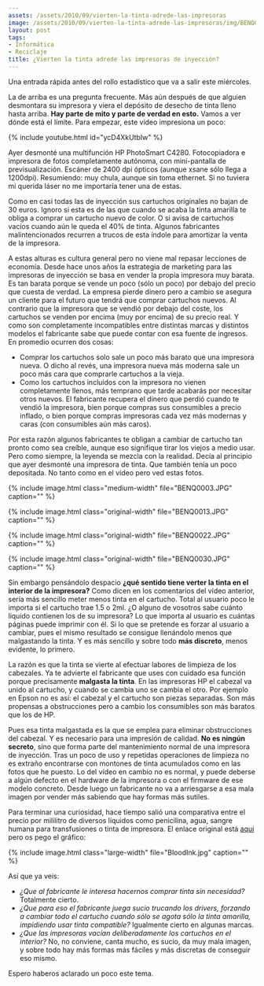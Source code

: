 ```yaml
---
assets: /assets/2010/09/vierten-la-tinta-adrede-las-impresoras
image: /assets/2010/09/vierten-la-tinta-adrede-las-impresoras/img/BENQ0003.JPG
layout: post
tags:
- Informática
- Reciclaje
title: ¿Vierten la tinta adrede las impresoras de inyección?
---
```


Una entrada rápida antes del rollo estadístico que va a salir este miércoles.

La de arriba es una pregunta frecuente. Más aún después de que alguien desmontara su impresora y viera el depósito de desecho de tinta lleno hasta arriba. **Hay parte de mito y parte de verdad en esto.** Vamos a ver dónde está el límite. Para empezar, este vídeo impresiona un poco:

{% include youtube.html id="ycD4XkUtbIw" %}

Ayer desmonté una multifunción HP PhotoSmart C4280. Fotocopiadora e impresora de fotos completamente autónoma, con mini-pantalla de previsualización. Escáner de 2400 dpi ópticos (aunque xsane sólo llega a 1200dpi). Resumiendo: muy chula, aunque sin toma ethernet. Si no tuviera mi querida láser no me importaría tener una de estas.

Como en casi todas las de inyección sus cartuchos originales no bajan de 30 euros. Ignoro si esta es de las que cuando se acaba la tinta amarilla te obliga a comprar un cartucho nuevo de color. O si avisa de cartuchos vacíos cuando aún le queda el 40% de tinta. Algunos fabricantes malintencionados recurren a trucos de esta índole para amortizar la venta de la impresora.

A estas alturas es cultura general pero no viene mal repasar lecciones de economía. Desde hace unos años la estrategia de marketing para las impresoras de inyección se basa en vender la propia impresora muy barata. Es tan barata porque se vende un poco (sólo un poco) por debajo del precio que cuesta de verdad. La empresa pierde dinero pero a cambio se asegura un cliente para el futuro que tendrá que comprar cartuchos nuevos. Al contrario que la impresora que se vendió por debajo del coste, los cartuchos se venden por encima (muy por encima) de su precio real. Y como son completamente incompatibles entre distintas marcas y distintos modelos el fabricante sabe que puede contar con esa fuente de ingresos. En promedio ocurren dos cosas:

- Comprar los cartuchos solo sale un poco más barato que una impresora nueva. O dicho al revés, una impresora nueva más moderna sale un poco más cara que comprarle cartuchos a la vieja.
- Como los cartuchos incluidos con la impresora no vienen completamente llenos, más temprano que tarde acabarás por necesitar otros nuevos. El fabricante recupera el dinero que perdió cuando te vendió la impresora, bien porque compras sus consumibles a precio inflado, o bien porque compras impresoras cada vez más modernas y caras (con consumibles aún más caros).

Por esta razón algunos fabricantes te obligan a cambiar de cartucho tan pronto como sea creíble, aunque eso signifique tirar los viejos a medio usar. Pero como siempre, la leyenda se mezcla con la realidad. Decía al principio que ayer desmonté una impresora de tinta. Que también tenía un poco depositada. No tanto como en el vídeo pero ved estas fotos.

{% include image.html class="medium-width" file="BENQ0003.JPG" caption="" %}

{% include image.html class="original-width" file="BENQ0013.JPG" caption="" %}

{% include image.html class="original-width" file="BENQ0022.JPG" caption="" %}

{% include image.html class="original-width" file="BENQ0030.JPG" caption="" %}

Sin embargo pensándolo despacio **¿qué sentido tiene verter la tinta en el interior de la impresora?**  Como dicen en los comentarios del vídeo anterior, sería más sencillo  meter menos tinta en el cartucho. Total al usuario poco le importa si el  cartucho trae 1.5 o 2ml. ¿O alguno de vosotros sabe cuánto líquido  contienen los de su impresora? Lo que importa al usuario es cuántas  páginas puede imprimir con él. Si lo que se pretende es forzar al  usuario a cambiar, pues el mismo resultado se consigue llenándolo menos  que malgastando la tinta. Y es más sencillo y sobre todo **más discreto**, menos evidente, lo primero.

La  razón es que la tinta se vierte al efectuar labores de limpieza de los  cabezales. Ya te advierte el fabricante que uses con cuidado esa función  porque precisamente **malgasta la tinta**. En las impresoras HP el  cabezal va unido al cartucho, y cuando se cambia uno se cambia el otro.  Por ejemplo en Epson no es así: el cabezal y el cartucho son piezas  separadas. Son más propensas a obstrucciones pero a cambio los  consumibles son más baratos que los de HP.

Pues esa  tinta malgastada es la que se emplea para eliminar obstrucciones del  cabezal. Y es necesario para una impresión de calidad. **No es ningún secreto**,  sino que forma parte del mantenimiento normal de una impresora de  inyección. Tras un poco de uso y repetidas operaciones de limpieza no es  extraño encontrarse con montones de tinta acumulados como en las fotos  que he puesto. Lo del vídeo en cambio no es normal, y puede deberse a  algún defecto en el hardware de la impresora o con el firmware de ese  modelo concreto. Desde luego un fabricante no va a arriesgarse a esa  mala imagen por vender más sabiendo que hay formas más sutiles.

Para  terminar una curiosidad, hace tiempo salió una comparativa entre el  precio por mililitro de diversos líquidos como penicilina, agua, sangre humana para  transfusiones o tinta de impresora. El enlace original está [aqui](http://gizmodo.com/gadgets/peripherals/hp-ink-costs-more-than-human-blood-booze-212444.php) pero os pego el gráfico:

{% include image.html class="large-width" file="BloodInk.jpg" caption="" %}

Así que ya veis:

- *¿Que al fabricante le interesa hacernos comprar tinta sin necesidad?* Totalmente cierto.
- *¿Que para eso el fabricante juega sucio trucando los drivers, forzando a cambiar todo el cartucho cuando sólo se agota sólo la tinta amarilla, impidiendo usar tinta compatible?* Igualmente cierto en algunas marcas.
- *¿Que las impresoras vacían deliberadamente los cartuchos en el interior?* No, no conviene, canta mucho, es sucio, da muy mala imagen, y sobre todo hay más formas más fáciles y más discretas de conseguir eso mismo.

Espero haberos aclarado un poco este tema.
